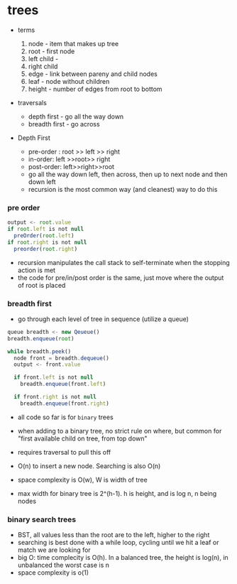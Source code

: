 # trees

- terms
  1. node - item that makes up tree
  1. root - first node
  1. left child - 
  1. right child
  1. edge - link between pareny and child nodes
  1. leaf - node without children
  1. height - number of edges from root to bottom

- traversals
  - depth first - go all the way down
  - breadth first - go across

- Depth First
  - pre-order : root >> left >> right
  - in-order: left >>root>> right
  - post-order: left>>right>>root
  - go all the way down left, then across, then up to next node and then down left
  - recursion is the most common way (and cleanest) way to do this

### pre order

```javascript
output <- root.value
if root.left is not null
  preOrder(root.left)
if root.right is not null
  preorder(root.right)
```

- recursion manipulates the call stack to self-terminate when the stopping action is met
- the code for pre/in/post order is the same, just move where the output of root is placed

### breadth first

- go through each level of tree in sequence (utilize a queue)

```javascript
queue breadth <- new Qeueue()
breadth.enqueue(root)

while breadth.peek()
  node front = breadth.dequeue()
  output <- front.value

  if front.left is not null
    breadth.enqueue(front.left)

  if front.right is not null
    breadth.enqueue(front.right)
```

- all code so far is for `binary` trees

- when adding to a binary tree, no strict rule on where, but common for "first available child on tree, from top down"
- requires traversal to pull this off
- O(n) to insert a new node. Searching is also O(n)
- space complexity is O(w), W is width of tree
- max width for binary tree is 2^(h-1). h is height, and is log n, n being nodes

### binary search trees

- BST, all values less than the root are to the left, higher to the right
- searching is best done with a while loop, cycling until we hit a leaf or match we are looking for
- big O: time complecity is O(h). In a balanced tree, the height is log(n), in unbalanced the worst case is n
- space complexity is o(1)



